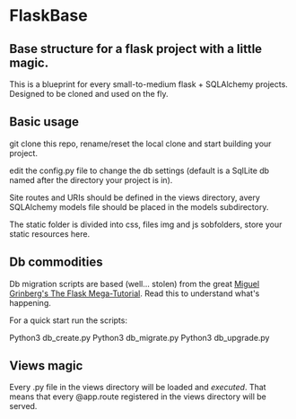 # FlaskBase
## Base structure for a flask project with a little magic.

This is a blueprint for every small-to-medium flask + SQLAlchemy projects. Designed to be cloned and used on the fly.

## Basic usage

git clone this repo, rename/reset the local clone and start building your project.

edit the config.py file to change the db settings (default is a SqlLite db named after the directory your project is in).

Site routes and URIs should be defined in the views directory, avery SQLAlchemy models file should be placed in the models subdirectory.

The static folder is divided into css, files img and js sobfolders, store your static resources here.

## Db commodities

Db migration scripts are based (well... stolen) from the great [Miguel Grinberg's The Flask Mega-Tutorial](https://blog.miguelgrinberg.com/post/the-flask-mega-tutorial-part-iv-database). Read this to understand what's happening.

For a quick start run the scripts:

Python3 db_create.py
Python3 db_migrate.py
Python3 db_upgrade.py

## Views magic

Every .py file in the views directory will be loaded and *executed*. That means that every @app.route registered in the views directory will be served.
